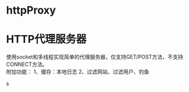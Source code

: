 # httpProxy
<!DOCTYPE html>
<html>
<h1>HTTP代理服务器</h1>
<p>
  使用socket和多线程实现简单的代理服务器，仅支持GET/POST方法，不支持CONNECT方法。  </br> 附加功能： 1、缓存：本地日志 2、过滤网站、过滤用户、钓鱼
  </p>
  </html>s
  
